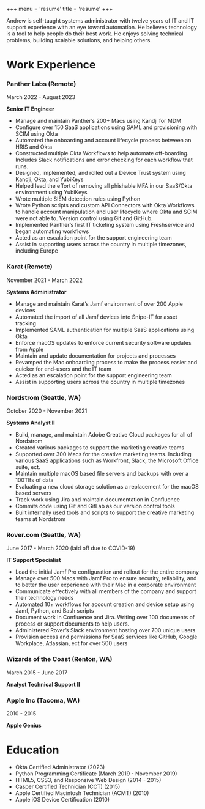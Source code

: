 +++
menu = 'resume'
title = 'resume'
+++

Andrew is self-taught systems administrator with twelve years of IT and IT support experience with an eye toward automation. He believes technology is a tool to help people do their best work. He enjoys solving technical problems, building scalable solutions, and helping others.

# Work Experience

### Panther Labs (Remote)

March 2022 - August 2023

**Senior IT Engineer**

- Manage and maintain Panther’s 200+ Macs using Kandji for MDM
- Configure over 150 SaaS applications using SAML and provisioning with SCIM using Okta
- Automated the onboarding and account lifecycle process between an HRIS and Okta
- Constructed multiple Okta Workflows to help automate off-boarding. Includes Slack notifications and error checking for each workflow that runs.
- Designed, implemented, and rolled out a Device Trust system using Kandji, Okta, and YubiKeys
- Helped lead the effort of removing all phishable MFA in our SaaS/Okta environment using YubiKeys
- Wrote multiple SIEM detection rules using Python
- Wrote Python scripts and custom API Connectors with Okta Workflows to handle account
manipulation and user lifecycle where Okta and SCIM were not able to. Version control using Git and
GitHub.
- Implemented Panther’s first IT ticketing system using Freshservice and began automating workflows
- Acted as an escalation point for the support engineering team
- Assist in supporting users across the country in multiple timezones, including Europe


### Karat (Remote)

November 2021 - March 2022

**Systems Administrator**

- Manage and maintain Karat’s Jamf environment of over 200 Apple devices
- Automated the import of all Jamf devices into Snipe-IT for asset tracking
- Implemented SAML authentication for multiple SaaS applications using Okta
- Enforce macOS updates to enforce current security software updates from Apple
- Maintain and update documentation for projects and processes
- Revamped the Mac onboarding process to make the process easier and quicker for end-users and
the IT team
- Acted as an escalation point for the support engineering team
- Assist in supporting users across the country in multiple timezones

### Nordstrom (Seattle, WA)

October 2020 - November 2021

**Systems Analyst II**

- Build, manage, and maintain Adobe Creative Cloud packages for all of Nordstrom
- Created various packages to support the marketing creative teams
- Supported over 300 Macs for the creative marketing teams. Including various SaaS applications such
as Workfront, Slack, the Microsoft Office suite, ect.
- Maintain multiple macOS based file servers and backups with over a 100TBs of data
- Evaluating a new cloud storage solution as a replacement for the macOS based servers
- Track work using Jira and maintain documentation in Confluence
- Commits code using Git and GitLab as our version control tools
- Built internally used tools and scripts to support the creative marketing teams at Nordstrom

### Rover.com (Seattle, WA)

June 2017 - March 2020 (laid off due to COVID-19)

**IT Support Specialist**

- Lead the initial Jamf Pro configuration and rollout for the entire company
- Manage over 500 Macs with Jamf Pro to ensure security, reliability, and to better the user experience
with their Mac in a corporate environment
- Communicate effectively with all members of the company and support their technology needs
- Automated 10+ workflows for account creation and device setup using Jamf, Python, and Bash scripts
- Document work in Confluence and Jira. Writing over 100 documents of process or support
documents to help users.
- Administered Rover’s Slack environment hosting over 700 unique users
- Provision access and permissions for SaaS services like GitHub, Google Workplace, Atlassian, ect for
over 500 users

### Wizards of the Coast (Renton, WA)

March 2015 - June 2017

**Analyst Technical Support II**

### Apple Inc (Tacoma, WA)

2010 - 2015

**Apple Genius**

# Education

- Okta Certified Administrator (2023)
- Python Programming Certificate (March 2019 - November 2019)
- HTML5, CSS3, and Responsive Web Design (2014 - 2015)
- Casper Certified Technician (CCT) (2015)
- Apple Certified Macintosh Technician (ACMT) (2010)
- Apple iOS Device Certification (2010)